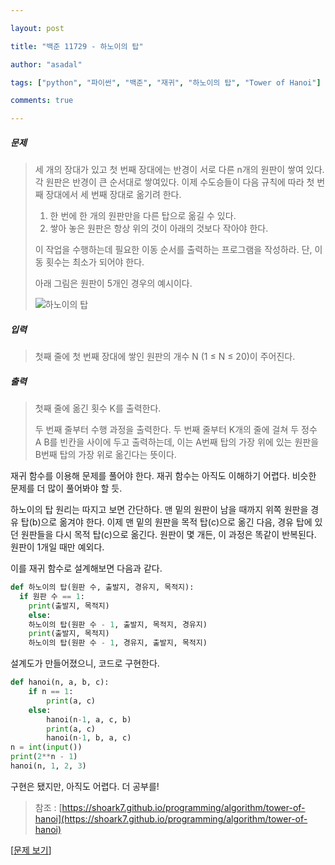 ```yaml
---

layout: post

title: "백준 11729 - 하노이의 탑"

author: "asadal"

tags: ["python", "파이썬", "백준", "재귀", "하노이의 탑", "Tower of Hanoi"]

comments: true

---
```


##### 문제

>세 개의 장대가 있고 첫 번째 장대에는 반경이 서로 다른 n개의 원판이 쌓여 있다. 각 원판은 반경이 큰 순서대로 쌓여있다. 이제 수도승들이 다음 규칙에 따라 첫 번째 장대에서 세 번째 장대로 옮기려 한다.
>
>1. 한 번에 한 개의 원판만을 다른 탑으로 옮길 수 있다.
>2. 쌓아 놓은 원판은 항상 위의 것이 아래의 것보다 작아야 한다.
>
>이 작업을 수행하는데 필요한 이동 순서를 출력하는 프로그램을 작성하라. 단, 이동 횟수는 최소가 되어야 한다.
>
>아래 그림은 원판이 5개인 경우의 예시이다.
>
>![하노이의 탑](https://onlinejudgeimages.s3-ap-northeast-1.amazonaws.com/problem/11729/hanoi.png)

##### 입력

> 첫째 줄에 첫 번째 장대에 쌓인 원판의 개수 N (1 ≤ N ≤ 20)이 주어진다.

##### 출력

> 첫째 줄에 옮긴 횟수 K를 출력한다.
>
> 두 번째 줄부터 수행 과정을 출력한다. 두 번째 줄부터 K개의 줄에 걸쳐 두 정수 A B를 빈칸을 사이에 두고 출력하는데, 이는 A번째 탑의 가장 위에 있는 원판을 B번째 탑의 가장 위로 옮긴다는 뜻이다.

재귀 함수를 이용해 문제를 풀어야 한다. 재귀 함수는 아직도 이해하기 어렵다. 비슷한 문제를 더 많이 풀어봐야 할 듯.

하노이의 탑 원리는 따지고 보면 간단하다. 맨 밑의 원판이 남을 때까지 위쪽 원판을 경유 탑(b)으로 옮겨야 한다. 이제 맨 밑의 원판을 목적 탑(c)으로 옮긴 다음, 경유 탑에 있던 원판들을 다시 목적 탑(c)으로 옮긴다. 원판이 몇 개든, 이 과정은 똑같이 반복된다. 원판이 1개일 때만 예외다.

이를 재귀 함수로 설계해보면 다음과 같다.

```python
def 하노이의 탑(원판 수, 출발지, 경유지, 목적지):
  if 원판 수 == 1:
    print(출발지, 목적지)
	else:
    하노이의 탑(원판 수 - 1, 출발지, 목적지, 경유지)
    print(출발지, 목적지)
    하노이의 탑(원판 수 - 1, 경유지, 출발지, 목적지)
```

설계도가 만들어졌으니, 코드로 구현한다.

```python
def hanoi(n, a, b, c):
    if n == 1:
        print(a, c)
    else:
        hanoi(n-1, a, c, b)
        print(a, c)
        hanoi(n-1, b, a, c)
n = int(input())
print(2**n - 1)
hanoi(n, 1, 2, 3)
```

구현은 됐지만, 아직도 어렵다. 더 공부를!

>참조 : [https://shoark7.github.io/programming/algorithm/tower-of-hanoi](https://shoark7.github.io/programming/algorithm/tower-of-hanoi)

[[문제 보기](https://www.acmicpc.net/problem/11729)]
